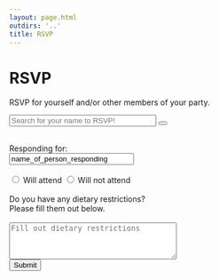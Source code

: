 ```yaml
---
layout: page.html
outdirs: '..'
title: RSVP
---
```

<h1>RSVP</h1>


<div class="rsvp">
	<p>RSVP for yourself and/or other members of your party.</p>
	<div class="search-container">
	  	<form >
	      <input type="text" placeholder="Search for your name to RSVP!" name="search" size="30">
	      <button type="search"><i class="fa fa-search"></i></button>
	    </form>
	</div>
	<div><br></div>
	<div class="rsvp-form" id="rsvp-form">
		<form method="POST" action="https://formspree.io/itsawedding.fyi@gmail.com" target="_blank">
	      <section>
	      	<label for="respondent">Responding for:<br></label>
	      	<input type="text" value="name_of_person_responding" placeholder="name_of_person_responding" id="respondent" name="responding_person" readonly size="25">
	      </section>
	      <section><br></section>
	      <section class="attending">
		      <input type="radio" name="attending" id="willAttend" value="willAttend">
		      <label for="willAttend">Will attend</label>
		      <input type="radio" name="attending" id="willNotAttend" value="willNotAttend">
		      <label for="willNotAttend">Will not attend</label>
	   	  </section>
	   	  <br>
	   	  <section class="diet-restrictions">
	   	  	<label for="diet">Do you have any dietary restrictions?<br>Please fill them out below.<br><br></label>
	   	  	<textarea name="diet" id="diet" placeholder="Fill out dietary restrictions" rows="4" cols="35"></textarea>
	   	  </section>
	   	  <!-- Just kidding Hannah, you can remove the heart if you want!! ;) -->
	      <button type="submit">Submit <i class="fa fa-heart"></i></button>
	    </form>
	</div>
<!-- 	<div><button id="testing">Try it</button></div>
	<div id="myDIV">
	This is my DIV element.
	</div> -->

</div>


<!-- 

Full name
Will attend/won't attend

If you're not - bummer
If you are - great, fill out the rest

Dietary restrictions (text field)



----

Possibly implement this:

(have it be optional to rsvp for more people, and then have the attend/not attend show up for each person)

Plus ones?

 -->

